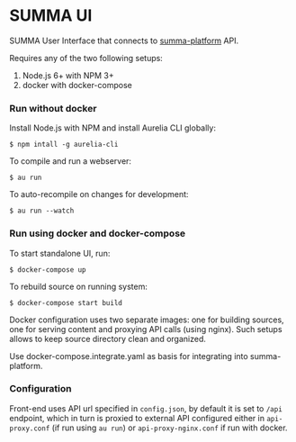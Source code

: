 # SUMMA UI

SUMMA User Interface that connects to [summa-platform](https://github.com/summa-leta/summa-platform) API.

Requires any of the two following setups:

1. Node.js 6+ with NPM 3+
2. docker with docker-compose


### Run without docker
Install Node.js with NPM and install Aurelia CLI globally:

```
$ npm intall -g aurelia-cli
```

To compile and run a webserver:

```
$ au run
```

To auto-recompile on changes for development:

```
$ au run --watch
```

### Run using docker and docker-compose

To start standalone UI, run:

```
$ docker-compose up
```

To rebuild source on running system:

```
$ docker-compose start build
```

Docker configuration uses two separate images: one for building sources, one for serving content and proxying API calls (using nginx).
Such setups allows to keep source directory clean and organized.

Use docker-compose.integrate.yaml as basis for integrating into summa-platform.


### Configuration
Front-end uses API url specified in ```config.json```, by default it is set to ```/api``` endpoint, which in turn is proxied to external API configured either in ```api-proxy.conf``` (if run using ```au run```) or ```api-proxy-nginx.conf``` if run with docker.

